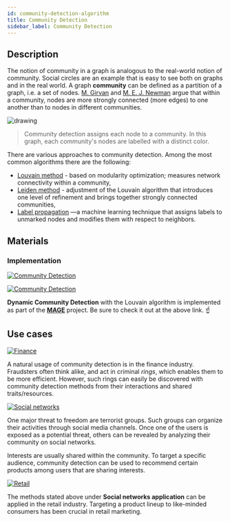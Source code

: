 ```yaml
---
id: community-detection-algorithm
title: Community Detection
sidebar_label: Community Detection
---
```


## Description

The notion of community in a graph is analogous to the real-world notion of 
community. Social circles are an example that is easy to see both on graphs and
in the real world.
A graph **community** can be defined as a partition of a graph, i.e. a
set of nodes. [M.
Girvan](https://scholar.google.com/citations?user=npKBI-oAAAAJ&hl=en) and 
[M. E. J. Newman](http://www-personal.umich.edu/~mejn/) argue that within a 
community, nodes are more strongly connected (more edges) to one another than
to nodes in different communities.

<img src="https://i.imgur.com/1kNLj8B.png" alt="drawing"/>

> Community detection assigns each node to a community. In this graph, each
> community's nodes are labelled with a distinct color.

There are various approaches to community detection. Among the most common
algorithms there are the following:
* [Louvain method](https://en.wikipedia.org/wiki/Louvain_method) - based
  on modularity optimization; measures network connectivity within a
  community,
* [Leiden method](https://www.nature.com/articles/s41598-019-41695-z) - adjustment
  of the Louvain algorithm that introduces one level of refinement and brings
  together strongly connected communities,
* [Label
  propagation](https://en.wikipedia.org/wiki/Label_propagation_algorithm) —a
  machine learning technique that assigns labels to unmarked nodes and modifies 
  them with respect to neighbors.

## Materials

### Implementation

[![Community
Detection](https://img.shields.io/badge/Community_Detection-Implementation-FB6E00?style=for-the-badge&logo=github&logoColor=white)](https://github.com/memgraph/mage/blob/main/cpp/community_detection_module/community_detection_module.cpp)

[![Community
Detection](https://img.shields.io/badge/Community_Detection-Documentation-FCC624?style=for-the-badge&logo=cplusplus&logoColor=white)](/mage/query-modules/cpp/community-detection)

**Dynamic Community Detection** with the Louvain algorithm is implemented as part 
of the [**MAGE**](https://github.com/memgraph/mage) project. Be sure to check it
out at the above link. :point_up:

## Use cases

[![Finance](https://img.shields.io/badge/Finance-Application-8A477F?style=for-the-badge)](/use-cases/finance.md)

A natural usage of community detection is in the finance industry.
Fraudsters often think alike, and act in criminal *rings*, which enables them to 
be more efficient. However, such rings can easily be discovered with community
detection methods from their interactions and shared traits/resources.

[![Social
networks](https://img.shields.io/badge/Social_networks-Application-8A477F?style=for-the-badge)](/use-cases/social-media.md)

One major threat to freedom are terrorist groups. Such groups can organize their
activities through social media channels. Once one of the users is exposed as a
potential threat, others can be revealed by analyzing their community on social
networks.

Interests are usually shared within the community. To target a specific
audience, community detection can be used to recommend certain products among
users that are sharing interests.

[![Retail](https://img.shields.io/badge/Retail-Application-8A477F?style=for-the-badge)](/use-cases/retail.md)

The methods stated above under **Social networks application** can be applied in
the retail industry. Targeting a product lineup to like-minded consumers has been
crucial in retail marketing.
